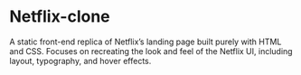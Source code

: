 # Netflix-clone
A static front-end replica of Netflix’s landing page built purely with HTML and CSS. Focuses on recreating the look and feel of the Netflix UI, including layout, typography, and hover effects.
